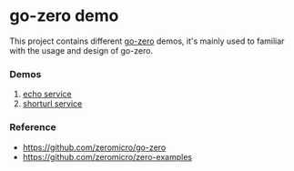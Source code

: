 # go-zero demo
This project contains different [go-zero](https://github.com/zeromicro/go-zero) demos, it's mainly used to familiar with the usage and design of go-zero.

### Demos
1. [echo service](.echo)
2. [shorturl service](.shorturl)

### Reference
- https://github.com/zeromicro/go-zero
- https://github.com/zeromicro/zero-examples
